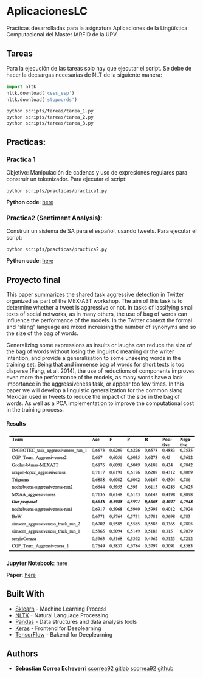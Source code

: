 # AplicacionesLC
Practicas desarrolladas para la asignatura Aplicaciones de la Lingüística Computacional del Master IARFID de la UPV.

## Tareas
Para la ejecución de las tareas solo hay que ejecutar el script. Se debe de hacer la decsargas necesarias de NLT de la siguiente manera:
```python
import nltk
nltk.download('cess_esp')
nltk.download('stopwords')
```
```
python scripts/tareas/tarea_1.py
python scripts/tareas/tarea_2.py
python scripts/tareas/tarea_3.py
```

## Practicas:
### Practica 1
Objetivo: Manipulación de cadenas y uso de expresiones regulares para construir un tokenizador. Para ejecutar el script:
```
python scripts/practicas/practica1.py

```
**Python code**: [here](scripts/practicas/practica1.py)

### Practica2 (Sentiment Analysis):
Construir un sistema de SA para el español, usando tweets. Para ejecutar el script:
```
python scripts/practicas/practica2.py

```

**Python code**: [here](scripts/practicas/practica2.py)

## Proyecto final
This paper summarizes the shared task aggressive detection in Twitter organized as part of the MEX-A3T workshop. The aim of this task is to determine whether a tweet is aggressive or not. In tasks of lassifying small texts of social networks, as in many others, the use of bag of words can influence the performance of the models. In the Twitter context the formal and “slang” language are mixed increasing the number of synonyms and so the size of the bag of words.

Generalizing some expressions as insults or laughs can reduce the size of the bag of words without losing the linguistic meaning or the writer intention, and provide a generalization to some unseeing words in the training set. Being that and immense bag of words for short texts is too disperse (Fang, et al. 2014), the use of reductions of components improves even more the performance of the models, as many words have a lack importance in the aggressiveness task, or appear too few times. In this paper we will develop a linguistic generalization for the common slang Mexican used in tweets to reduce the impact of the size in the bag of words. As well as a PCA implementation to improve the computational cost in the training process. 

#### Results

![image](resources/result_table.png)

**Jupyter Notebook**: [here](jupyter/SEAL.ipynb)

**Paper**: [here](http://ceur-ws.org/Vol-2150/MEX-A3T_paper5.pdf)

## Built With

* [Sklearn](http://scikit-learn.org/stable/) - Machine Learning Process
* [NLTK](http://www.nltk.org) - Natural Language Processing
* [Pandas](https://pandas.pydata.org) - Data structures and data analysis tools
* [Keras](https://github.com/keras-team/keras) - Frontend for Deeplearning
* [TensorFlow](https://github.com/tensorflow/tensorflow) - Bakend for Deeplearning


## Authors

* **Sebastian Correa Echeverri** [scorrea92 gitlab](https://gitlab.com/scorrea92) [scorrea92 github](https://github.com/scorrea92)
